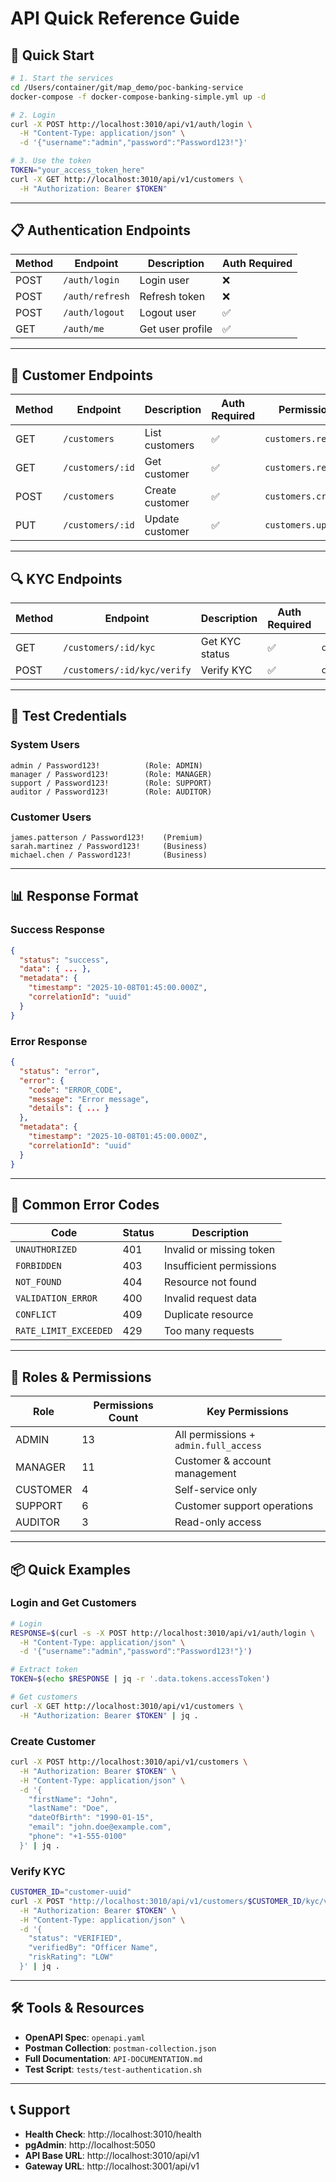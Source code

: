 # API Quick Reference Guide

## 🚀 Quick Start

```bash
# 1. Start the services
cd /Users/container/git/map_demo/poc-banking-service
docker-compose -f docker-compose-banking-simple.yml up -d

# 2. Login
curl -X POST http://localhost:3010/api/v1/auth/login \
  -H "Content-Type: application/json" \
  -d '{"username":"admin","password":"Password123!"}'

# 3. Use the token
TOKEN="your_access_token_here"
curl -X GET http://localhost:3010/api/v1/customers \
  -H "Authorization: Bearer $TOKEN"
```

---

## 📋 Authentication Endpoints

| Method | Endpoint | Description | Auth Required |
|--------|----------|-------------|---------------|
| POST | `/auth/login` | Login user | ❌ |
| POST | `/auth/refresh` | Refresh token | ❌ |
| POST | `/auth/logout` | Logout user | ✅ |
| GET | `/auth/me` | Get user profile | ✅ |

---

## 👥 Customer Endpoints

| Method | Endpoint | Description | Auth Required | Permission |
|--------|----------|-------------|---------------|------------|
| GET | `/customers` | List customers | ✅ | `customers.read` |
| GET | `/customers/:id` | Get customer | ✅ | `customers.read` |
| POST | `/customers` | Create customer | ✅ | `customers.create` |
| PUT | `/customers/:id` | Update customer | ✅ | `customers.update` |

---

## 🔍 KYC Endpoints

| Method | Endpoint | Description | Auth Required | Permission |
|--------|----------|-------------|---------------|------------|
| GET | `/customers/:id/kyc` | Get KYC status | ✅ | `customers.read` |
| POST | `/customers/:id/kyc/verify` | Verify KYC | ✅ | `customers.verify_kyc` |

---

## 🔑 Test Credentials

### System Users
```
admin / Password123!          (Role: ADMIN)
manager / Password123!        (Role: MANAGER)
support / Password123!        (Role: SUPPORT)
auditor / Password123!        (Role: AUDITOR)
```

### Customer Users
```
james.patterson / Password123!    (Premium)
sarah.martinez / Password123!     (Business)
michael.chen / Password123!       (Business)
```

---

## 📊 Response Format

### Success Response
```json
{
  "status": "success",
  "data": { ... },
  "metadata": {
    "timestamp": "2025-10-08T01:45:00.000Z",
    "correlationId": "uuid"
  }
}
```

### Error Response
```json
{
  "status": "error",
  "error": {
    "code": "ERROR_CODE",
    "message": "Error message",
    "details": { ... }
  },
  "metadata": {
    "timestamp": "2025-10-08T01:45:00.000Z",
    "correlationId": "uuid"
  }
}
```

---

## 🎯 Common Error Codes

| Code | Status | Description |
|------|--------|-------------|
| `UNAUTHORIZED` | 401 | Invalid or missing token |
| `FORBIDDEN` | 403 | Insufficient permissions |
| `NOT_FOUND` | 404 | Resource not found |
| `VALIDATION_ERROR` | 400 | Invalid request data |
| `CONFLICT` | 409 | Duplicate resource |
| `RATE_LIMIT_EXCEEDED` | 429 | Too many requests |

---

## 🔐 Roles & Permissions

| Role | Permissions Count | Key Permissions |
|------|-------------------|-----------------|
| ADMIN | 13 | All permissions + `admin.full_access` |
| MANAGER | 11 | Customer & account management |
| CUSTOMER | 4 | Self-service only |
| SUPPORT | 6 | Customer support operations |
| AUDITOR | 3 | Read-only access |

---

## 📦 Quick Examples

### Login and Get Customers
```bash
# Login
RESPONSE=$(curl -s -X POST http://localhost:3010/api/v1/auth/login \
  -H "Content-Type: application/json" \
  -d '{"username":"admin","password":"Password123!"}')

# Extract token
TOKEN=$(echo $RESPONSE | jq -r '.data.tokens.accessToken')

# Get customers
curl -X GET http://localhost:3010/api/v1/customers \
  -H "Authorization: Bearer $TOKEN" | jq .
```

### Create Customer
```bash
curl -X POST http://localhost:3010/api/v1/customers \
  -H "Authorization: Bearer $TOKEN" \
  -H "Content-Type: application/json" \
  -d '{
    "firstName": "John",
    "lastName": "Doe",
    "dateOfBirth": "1990-01-15",
    "email": "john.doe@example.com",
    "phone": "+1-555-0100"
  }' | jq .
```

### Verify KYC
```bash
CUSTOMER_ID="customer-uuid"
curl -X POST "http://localhost:3010/api/v1/customers/$CUSTOMER_ID/kyc/verify" \
  -H "Authorization: Bearer $TOKEN" \
  -H "Content-Type: application/json" \
  -d '{
    "status": "VERIFIED",
    "verifiedBy": "Officer Name",
    "riskRating": "LOW"
  }' | jq .
```

---

## 🛠️ Tools & Resources

- **OpenAPI Spec**: `openapi.yaml`
- **Postman Collection**: `postman-collection.json`
- **Full Documentation**: `API-DOCUMENTATION.md`
- **Test Script**: `tests/test-authentication.sh`

---

## 📞 Support

- **Health Check**: http://localhost:3010/health
- **pgAdmin**: http://localhost:5050
- **API Base URL**: http://localhost:3010/api/v1
- **Gateway URL**: http://localhost:3001/api/v1

